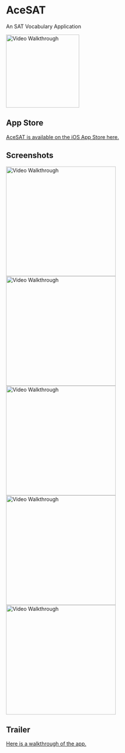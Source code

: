 # AceSAT
An SAT Vocabulary Application 

<img src='http://is4.mzstatic.com/image/thumb/Purple49/v4/cf/d6/d9/cfd6d900-4631-d312-4be4-8213fc9b736a/source/1200x630bb.jpg' title='AceSAT logo' width='200' alt='Video Walkthrough' />


## App Store

[AceSAT is available on the iOS App Store here.](https://itunes.apple.com/us/app/acesat/id1039601766?mt=8)

## Screenshots
<img src='http://is4.mzstatic.com/image/thumb/Purple49/v4/9b/65/11/9b6511fb-c0f4-53ef-761a-0938f2946e9a/source/520x293bb.jpg' title='' width='300' alt='Video Walkthrough' />
<img src='http://is3.mzstatic.com/image/thumb/Purple69/v4/24/59/be/2459be9d-db35-6c0b-aec7-6cb69f715716/source/520x293bb.jpg' title='' width='300' alt='Video Walkthrough' />
<img src='http://is3.mzstatic.com/image/thumb/Purple49/v4/43/be/f0/43bef05e-022d-44f6-8975-ea24717f1b8a/source/520x293bb.jpg' title='' width='300' alt='Video Walkthrough' />
<img src='http://is2.mzstatic.com/image/thumb/Purple49/v4/c1/06/47/c10647cb-012e-2099-5bab-f17891883662/source/520x293bb.jpg' title='' width='300' alt='Video Walkthrough' />
<img src='http://is1.mzstatic.com/image/thumb/Purple49/v4/b6/86/55/b68655ba-4389-c67d-e173-afb3fb766f1f/source/520x293bb.jpg' title='' width='300' alt='Video Walkthrough' />

## Trailer

[Here is a walkthrough of the app.](https://www.youtube.com/watch?v=avam1ybdAhg)

